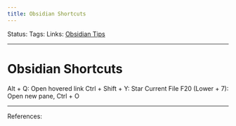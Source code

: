 ```yaml
---
title: Obsidian Shortcuts
---
```

Status:
Tags:
Links: [Obsidian Tips](out/obsidian-tips.md)
___
# Obsidian Shortcuts
Alt + Q: Open hovered link
Ctrl + Shift + Y: Star Current File
F20 (Lower + 7): Open new pane, Ctrl + O

___
References:
